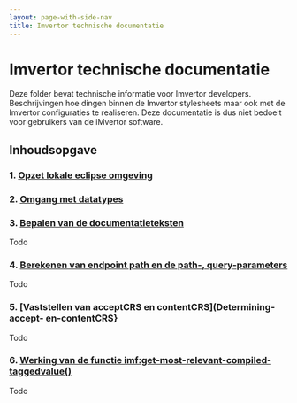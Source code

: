 ```yaml
---
layout: page-with-side-nav
title: Imvertor technische documentatie
---
```

# Imvertor technische documentatie
Deze folder bevat technische informatie voor Imvertor developers. Beschrijvingen hoe dingen binnen de Imvertor stylesheets maar ook met de Imvertor configuraties te realiseren.
Deze documentatie is dus niet bedoelt voor gebruikers van de iMvertor software.

## Inhoudsopgave
### 1. [Opzet lokale eclipse omgeving](Opzet-eclipse-omgeving.md)
### 2. [Omgang met datatypes](Omgang-met-datatypes.md)
### 3. [Bepalen van de documentatieteksten](schema-documentatie-generatie)
Todo
### 4. [Berekenen van endpoint path en de path-, query-parameters](Calculating-path-en-parameters)
Todo
### 5. [Vaststellen van acceptCRS en contentCRS](Determining-accept- en-contentCRS}
Todo
### 6. [Werking van de functie imf:get-most-relevant-compiled-taggedvalue()](get-most-relevant-compiled-taggedvalue)
Todo
